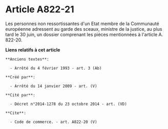 # Article A822-21

Les personnes non ressortissantes d'un Etat membre de la Communauté européenne adressent au garde des sceaux, ministre de la
justice, au plus tard le 30 juin, un dossier comprenant les pièces mentionnées à l'article A. 822-20.

**Liens relatifs à cet article**

	**Anciens textes**:

	  - Arrêté du 4 février 1993 - art. 3 (Ab)

	**Créé par**:

	  - Arrêté du 14 janvier 2009 - art. (V)

	**Cité par**:

	  - Décret n°2014-1278 du 23 octobre 2014 - art. (VD)

	**Cite**:

	  - Code de commerce. - art. A822-20 (V)
